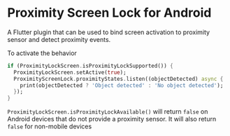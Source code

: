 # Proximity Screen Lock for Android

A Flutter plugin that can be used to bind screen activation to proximity sensor and detect proximity events.

To activate the behavior

```dart
if (ProximityLockScreen.isProximityLockSupported()) {
  ProximityLockScreen.setActive(true);
  ProximityScreenLock.proximityStates.listen((objectDetected) async {
    print(objectDetected ? 'Object detected' : 'No object detected');
  });
}
```

`ProximityLockScreen.isProximityLockAvailable()` will return `false` on Android devices that do not provide a proximity sensor.
It will also return `false` for non-mobile devices

